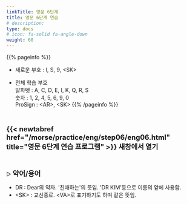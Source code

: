 ```yaml
---
linkTitle: 영문 6단계
title: 영문 6단계 연습
# description: 
type: docs
# icon: fa-solid fa-angle-down
weight: 60
---
```


{{% pageinfo %}}

* 새로운 부호 : I, S, 9, &lt;SK&gt;

* 전체 학습 부호<br>
알파벳 : A, C, D, E, I, K, Q, R, S<br>
숫자 : 1, 2, 4, 5, 6, 9, 0<br>
ProSign : &lt;AR&gt;, &lt;SK&gt;
{{% /pageinfo %}}

<br>

<b><span style="font-size:130%">{{< newtabref href="/morse/practice/eng/step06/eng06.html" title="영문 6단계 연습 프로그램" >}} 새창에서 열기</span></b>

<br>

▷ <b><span style="font-size:130%">약어/용어</span></b>
- DR : Dear의 약자. '친애하는'의 뜻임. 'DR KIM'등으로 이름의 앞에 사용함.
- &lt;SK&gt; : 교신종료. &lt;VA&gt;로 표기하기도 하며 같은 뜻임.





